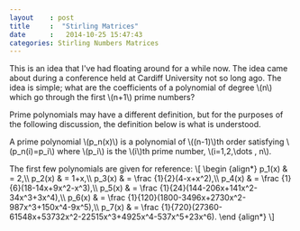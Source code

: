 ```yaml
---
layout    : post
title     :  "Stirling Matrices"
date      :   2014-10-25 15:47:43
categories: Stirling Numbers Matrices
---
```

This is an idea that I've had floating around for a while now. The idea came about during a conference held at Cardiff University
not so long ago. The idea is simple; what are the coefficients of a polynomial of degree \\(n\\) which go through the first \\(n+1\\) prime numbers? 

Prime polynomials may have a different definition, but for the purposes of the following discussion, the definition below is what is understood.

A prime polynomial \\(p\_n(x)\\) is a polynomial of \\((n-1)\\)th order satisfying \\(p\_n(i)=p\_i\\) where \\(p\_i\\) is the \\(i\\)th prime number, \\(i=1,2,\dots , n\\).

The first few polynomials are given for reference:
\\[
\begin {align*}
p\_1(x) & = 2,\\\\
p\_2(x) & = 1+x,\\\\
p\_3(x) & = \frac {1}{2}(4-x+x^2),\\\\
p\_4(x) & = \frac {1}{6}(18-14x+9x^2-x^3),\\\\
p\_5(x) & = \frac {1}{24}(144-206x+141x^2-34x^3+3x^4),\\\\
p\_6(x) & = \frac {1}{120}(1800-3496x+2730x^2-987x^3+150x^4-9x^5),\\\\
p\_7(x) & = \frac {1}{720}(27360-61548x+53732x^2-22515x^3+4925x^4-537x^5+23x^6).
\end {align*}
\\]
